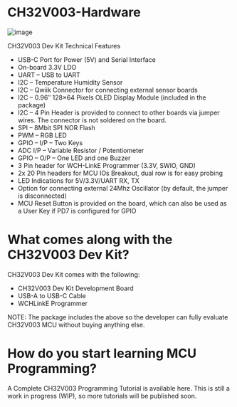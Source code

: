 # CH32V003-Hardware

![image](https://github.com/CAPUF-Embedded/CH32V003-DEV-KIT-Hardware/assets/13899090/a9e6eb04-1f70-4d22-9577-77ffd66e4d2c)

CH32V003 Dev Kit Technical Features
- USB-C Port for Power (5V) and Serial Interface
- On-board 3.3V LDO
- UART – USB to UART
- I2C – Temperature Humidity Sensor
- I2C – Qwiik Connector for connecting external sensor boards
- I2C – 0.96″ 128×64 Pixels OLED Display Module (included in the package)
- I2C – 4 Pin Header is provided to connect to other boards via jumper wires. The connector is not soldered on the board.
- SPI – 8Mbit SPI NOR Flash
- PWM – RGB LED
- GPIO – I/P – Two Keys
- ADC I/P – Variable Resistor / Potentiometer
- GPIO – O/P – One LED and one Buzzer
- 3 Pin header for WCH-LinkE Programmer (3.3V, SWIO, GND)
- 2x 20 Pin headers for MCU IOs Breakout, dual row is for easy probing
- LED Indications for 5V/3.3V/UART RX, TX
- Option for connecting external 24Mhz Oscillator (by default, the jumper is disconnected)
- MCU Reset Button is provided on the board, which can also be used as a User Key if PD7 is configured for GPIO

# What comes along with the CH32V003 Dev Kit?
CH32V003 Dev Kit comes with the following:

- CH32V003 Dev Kit Development Board
- USB-A to USB-C Cable
- WCHLinkE Programmer

NOTE: The package includes the above so the developer can fully evaluate CH32V003 MCU without buying anything else.

# How do you start learning MCU Programming?
A Complete CH32V003 Programming Tutorial is available here. This is still a work in progress (WIP), so more tutorials will be published soon.
